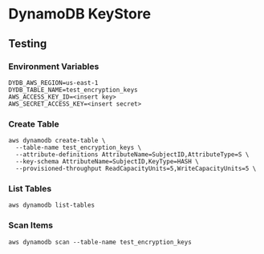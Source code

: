# DynamoDB KeyStore

## Testing

### Environment Variables

```
DYDB_AWS_REGION=us-east-1
DYDB_TABLE_NAME=test_encryption_keys
AWS_ACCESS_KEY_ID=<insert key>
AWS_SECRET_ACCESS_KEY=<insert secret>
```

### Create Table

```
aws dynamodb create-table \
  --table-name test_encryption_keys \
  --attribute-definitions AttributeName=SubjectID,AttributeType=S \
  --key-schema AttributeName=SubjectID,KeyType=HASH \
  --provisioned-throughput ReadCapacityUnits=5,WriteCapacityUnits=5 \
```

### List Tables

```
aws dynamodb list-tables
```

### Scan Items

```
aws dynamodb scan --table-name test_encryption_keys
```
